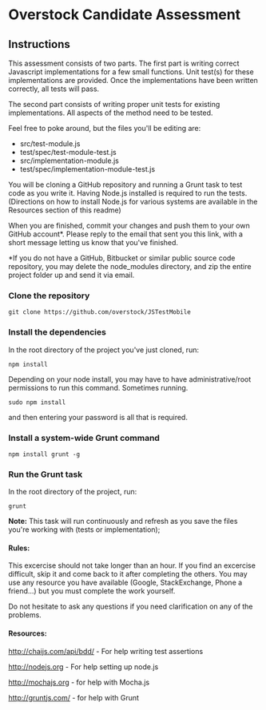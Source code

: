 # Overstock Candidate Assessment

## Instructions

This assessment consists of two parts. The first part is writing correct Javascript implementations for a few small functions. Unit test(s) for these implementations are provided. Once the implementations have been written correctly, all tests will pass.

The second part consists of writing proper unit tests for existing implementations. All aspects of the method need to be tested.

Feel free to poke around, but the files you'll be editing are:

* src/test-module.js
* test/spec/test-module-test.js
* src/implementation-module.js
* test/spec/implementation-module-test.js

You will be cloning a GitHub repository and running a Grunt task to test code as you write it. Having Node.js installed is required to run the tests. (Directions on how to install Node.js for various systems are available in the Resources section of this readme)

When you are finished, commit your changes and push them to your own GitHub account\*. Please reply to the email that sent you this link, with a short message letting us know that you've finished.

\*If you do not have a GitHub, Bitbucket or similar public source code repository, you may delete the node\_modules directory, and zip the entire project folder up and send it via email.

### Clone the repository
    git clone https://github.com/overstock/JSTestMobile

### Install the dependencies
In the root directory of the project you've just cloned, run:

    npm install

Depending on your node install, you may have to have administrative/root permissions to run this command. Sometimes running.

    sudo npm install

and then entering your password is all that is required.

### Install a system-wide Grunt command
    npm install grunt -g

### Run the Grunt task
In the root directory of the project, run:

    grunt

**Note:** This task will run continuously and refresh as you save the files you're working with (tests or implementation);

#### Rules:
This excercise should not take longer than an hour. If you find an excercise difficult, skip it and come back to it after completing the others. You may use any resource you have available (Google, StackExchange, Phone a friend...) but you must complete the work yourself.

Do not hesitate to ask any questions if you need clarification on any of the problems.

#### Resources:
<http://chaijs.com/api/bdd/> - For help writing test assertions

<http://nodejs.org> - For help setting up node.js

<http://mochajs.org> - for help with Mocha.js

<http://gruntjs.com/> - for help with Grunt
